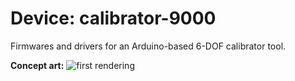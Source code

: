 # Device: calibrator-9000
Firmwares and drivers for an Arduino-based 6-DOF calibrator tool.

**Concept art:**
![first rendering](https://github.com/afdaniele/calibrator-9000/blob/master/render/18june2018.png?raw=true)
